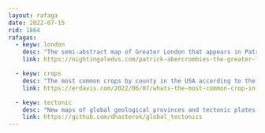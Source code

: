 ```yaml
---
layout: rafaga
date: 2022-07-15
rid: 1864
rafagas:
  - keyw: london
    desc: "The semi-abstract map of Greater London that appears in Patrick Abercrombie's 'London Social and Functional Analysis' in 1944 was intended to recreate the city after World War II from a utopian idealism"
    link: https://nightingaledvs.com/patrick-abercrombies-the-greater-london-plan/

  - keyw: crops
    desc: "The most common crops by county in the USA according to the average number of hectares harvested, with other maps of crops and spatial extensions, and the guide for making maps with R and the selection of colors from a geological map"
    link: https://erdavis.com/2022/06/07/whats-the-most-common-crop-in-the-us/

  - keyw: tectonic
    desc: "New maps of global geological provinces and tectonic plates available openly on GitHub, to encourage discussion and review and improvement, and in SHP format for GIS systems"
    link: https://github.com/dhasterok/global_tectonics
---
```

